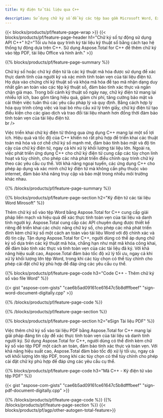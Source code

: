 ```yaml
---
title: Ký điện tử tài liệu qua C++ 

description: Sử dụng chữ ký số để ký các tệp bao gồm Microsoft Word, Excel, PowerPoint, PDF và Hình ảnh thông qua ứng dụng C++ của bạn. Thêm chữ ký điện tử trực tuyến qua ứng dụng.
---
```


{{< blocks/products/pf/feature-page-wrap >}}
{{< blocks/products/pf/feature-page-header h1="Chữ ký số tự động sử dụng API C++" h2="Tối ưu hóa quy trình ký tài liệu kỹ thuật số bằng cách tạo hệ thống tự động dựa trên C++. Sử dụng Aspose.Total for C++ để thêm chữ ký vào tệp PDF, tài liệu Office và hình ảnh." >}}

{{% blocks/products/pf/feature-page-summary %}}

Chữ ký số hoặc chữ ký điện tử là các kỹ thuật mã hóa được sử dụng để xác thực danh tính của người ký và xác minh tính toàn vẹn của tài liệu điện tử. Họ dựa vào chứng chỉ kỹ thuật số và khóa mã hóa để tạo mã nhận dạng duy nhất gắn an toàn vào các tệp kỹ thuật số, đảm bảo tính xác thực và ngăn chặn giả mạo. Trong bối cảnh kỹ thuật số ngày nay, chữ ký điện tử mang lại nhiều lợi ích, bao gồm tăng hiệu quả, giảm chi phí, tăng cường bảo mật và cải thiện việc tuân thủ các yêu cầu pháp lý và quy định. Bằng cách hợp lý hóa quy trình công việc và loại bỏ nhu cầu xử lý trên giấy, chữ ký điện tử tạo điều kiện cho các giao dịch và trao đổi tài liệu nhanh hơn đồng thời đảm bảo tính toàn vẹn của tài liệu điện tử. <br /> br />

Việc triển khai chữ ký điện tử thông qua ứng dụng C++ mang lại một số lợi ích. Hiệu quả và tốc độ của C++ khiến nó rất phù hợp để triển khai các thuật toán mã hóa và cơ chế chữ ký số mạnh mẽ, đảm bảo tính bảo mật và độ tin cậy của chữ ký điện tử, ngay cả khi xử lý khối lượng tài liệu lớn. Ngoài ra, việc phát triển ứng dụng C++ cho chữ ký điện tử cung cấp các tùy chọn linh hoạt và tùy chỉnh, cho phép các nhà phát triển điều chỉnh quy trình chữ ký theo các yêu cầu cụ thể. Với khả năng ngoại tuyến, các ứng dụng C++ cho phép áp dụng và xác minh chữ ký điện tử mà không cần phụ thuộc vào internet, đảm bảo khả năng truy cập và bảo mật trong nhiều môi trường khác nhau. 

{{% /blocks/products/pf/feature-page-summary  %}}

{{% blocks/products/pf/feature-page-section  h2="Ký điện tử các tài liệu Word Mirosoft" %}}

Thêm chữ ký số vào tệp Word bằng Aspose.Total for C++ cung cấp giải pháp liền mạch và hiệu quả để xác thực tính toàn vẹn của tài liệu và danh tính người ký. Aspose.Total cung cấp các API chuyên dụng được thiết kế riêng để triển khai các chức năng chữ ký số, cho phép các nhà phát triển đính kèm chữ ký số một cách an toàn vào tài liệu Word với độ chính xác và độ tin cậy. Tận dụng Aspose.Total for C++, người dùng có thể áp dụng chữ ký số dựa trên các kỹ thuật mã hóa, chẳng hạn như mật mã khóa công khai, để đảm bảo tính xác thực và tính toàn vẹn của các tài liệu đã ký. Với khả năng hiệu suất cao, Aspose.Total đảm bảo tốc độ xử lý tối ưu, ngay cả khi xử lý khối lượng lớn tệp Word, trong khi các tùy chọn có thể tùy chỉnh cho phép cài đặt chữ ký phù hợp để đáp ứng các yêu cầu cụ thể. 

{{% blocks/products/pf/feature-page-code h3="Code C++ - Thêm chữ ký số vào file Word" %}}

{{< gist "aspose-com-gists" "cae6b5ad09161ce61647c5b8dfffbeef" "sign-word-document-digitally.cpp" >}}

{{% /blocks/products/pf/feature-page-code  %}}

{{% /blocks/products/pf/feature-page-section %}}

{{% blocks/products/pf/feature-page-section  h2="eSign Tài liệu PDF" %}}

Việc thêm chữ ký số vào tài liệu PDF bằng Aspose.Total for C++ mang lại giải pháp đáng tin cậy để xác thực tính toàn vẹn của tài liệu và danh tính người ký.  Sử dụng Aspose.Total for C++, người dùng có thể đính kèm chữ ký số vào tệp PDF một cách an toàn, đảm bảo tính xác thực và toàn vẹn. Với khả năng hiệu suất cao, Aspose.Total đảm bảo tốc độ xử lý tối ưu, ngay cả với khối lượng lớn tệp PDF, trong khi các tùy chọn có thể tùy chỉnh cho phép cài đặt chữ ký phù hợp để đáp ứng các yêu cầu cụ thể.

{{% blocks/products/pf/feature-page-code h3="Mã C++ - Ký điện tử vào tệp PDF" %}}

{{< gist "aspose-com-gists" "cae6b5ad09161ce61647c5b8dfffbeef" "sign-pdf-document-digitally.cpp" >}}

{{% /blocks/products/pf/feature-page-code  %}}
{{% /blocks/products/pf/feature-page-section %}}
{{< blocks/products/pf/agp/other-autogen-total-feature>}}